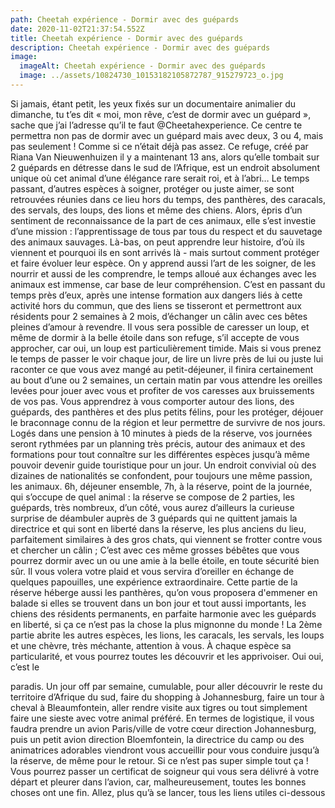 ```yaml
---
path: Cheetah expérience - Dormir avec des guépards
date: 2020-11-02T21:37:54.552Z
title: Cheetah expérience - Dormir avec des guépards
description: Cheetah expérience - Dormir avec des guépards
image:
  imageAlt: Cheetah expérience - Dormir avec des guépards
  image: ../assets/10824730_10153182105872787_915279723_o.jpg
---
```

Si jamais, étant petit, les yeux fixés sur un documentaire animalier du dimanche, tu
t’es dit « moi, mon rêve, c’est de dormir avec un guépard », sache que j’ai l’adresse
qu’il te faut @Cheetahexperience.
Ce centre te permettra non pas de dormir avec un guépard mais avec deux, 3 ou 4,
mais pas seulement ! Comme si ce n’était déjà pas assez. Ce refuge, créé par Riana
Van Nieuwenhuizen il y a maintenant 13 ans, alors qu’elle tombait sur 2 guépards en
détresse dans le sud de l’Afrique, est un endroit absolument unique où cet animal
d’une élégance rare serait roi, et à l’abri… Le temps passant, d’autres espèces à
soigner, protéger ou juste aimer, se sont retrouvées réunies dans ce lieu hors du
temps, des panthères, des caracals, des servals, des loups, des lions et même des
chiens. Alors, épris d’un sentiment de reconnaissance de la part de ces animaux, elle
s’est investie d’une mission : l’apprentissage de tous par tous du respect et du
sauvetage des animaux sauvages.
Là-bas, on peut apprendre leur histoire, d’où ils viennent et pourquoi ils en sont
arrivés là - mais surtout comment protéger et faire évoluer leur espèce. On y apprend
aussi l’art de les soigner, de les nourrir et aussi de les comprendre, le temps alloué
aux échanges avec les animaux est immense, car base de leur compréhension.
C’est en passant du temps près d’eux, après une intense formation aux dangers liés
à cette activité hors du commun, que des liens se tisseront et permettront aux
résidents pour 2 semaines à 2 mois, d’échanger un câlin avec ces bêtes pleines
d’amour à revendre.
Il vous sera possible de caresser un loup, et même de dormir à la belle étoile dans
son refuge, s’il accepte de vous approcher, car oui, un loup est particulièrement
timide. Mais si vous prenez le temps de passer le voir chaque jour, de lire un livre
près de lui ou juste lui raconter ce que vous avez mangé au petit-déjeuner, il finira
certainement au bout d’une ou 2 semaines, un certain matin par vous attendre les
oreilles levées pour jouer avec vous et profiter de vos caresses aux bruissements de
vos pas.
Vous apprendrez à vous comporter autour des lions, des guépards, des panthères et
des plus petits félins, pour les protéger, déjouer le braconnage connu de la région et
leur permettre de survivre de nos jours.
Logés dans une pension à 10 minutes à pieds de la réserve, vos journées seront
rythmées par un planning très précis, autour des animaux et des formations pour tout
connaître sur les différentes espèces jusqu’à même pouvoir devenir guide touristique
pour un jour. Un endroit convivial où des dizaines de nationalités se confondent, pour
toujours une même passion, les animaux. 6h, déjeuner ensemble, 7h, à la réserve,
point de la journée, qui s’occupe de quel animal : la réserve se compose de 2
parties, les guépards, très nombreux, d’un côté, vous aurez d’ailleurs la curieuse
surprise de déambuler auprès de 3 guépards qui ne quittent jamais la directrice et
qui sont en liberté dans la réserve, les plus anciens du lieu, parfaitement similaires à
des gros chats, qui viennent se frotter contre vous et chercher un câlin ; C’est avec
ces même grosses bébêtes que vous pourrez dormir avec un ou une amie à la belle
étoile, en toute sécurité bien sûr. Il vous volera votre plaid et vous servira d’oreiller en
échange de quelques papouilles, une expérience extraordinaire.
Cette partie de la réserve héberge aussi les panthères, qu’on vous proposera
d&#39;emmener en balade si elles se trouvent dans un bon jour et tout aussi importants,
les chiens des résidents permanents, en parfaite harmonie avec les guépards en
liberté, si ça ce n’est pas la chose la plus mignonne du monde !
La 2ème partie abrite les autres espèces, les lions, les caracals, les servals, les
loups et une chèvre, très méchante, attention à vous. À chaque espèce sa
particularité, et vous pourrez toutes les découvrir et les apprivoiser. Oui oui, c’est le

paradis.
Un jour off par semaine, cumulable, pour aller découvrir le reste du territoire d’Afrique
du sud, faire du shopping à Johannesburg, faire un tour à cheval à Bleaumfontein,
aller rendre visite aux tigres ou tout simplement faire une sieste avec votre animal
préféré.
En termes de logistique, il vous faudra prendre un avion Paris/ville de votre cœur
direction Johannesburg, puis un petit avion direction Bloemfontein, la directrice du
camp ou des animatrices adorables viendront vous accueillir pour vous conduire
jusqu’à la réserve, de même pour le retour. Si ce n’est pas super simple tout ça !
Vous pourrez passer un certificat de soigneur qui vous sera délivré à votre départ et
pleurer dans l’avion, car, malheureusement, toutes les bonnes choses ont une fin.
Allez, plus qu’à se lancer, tous les liens utiles ci-dessous